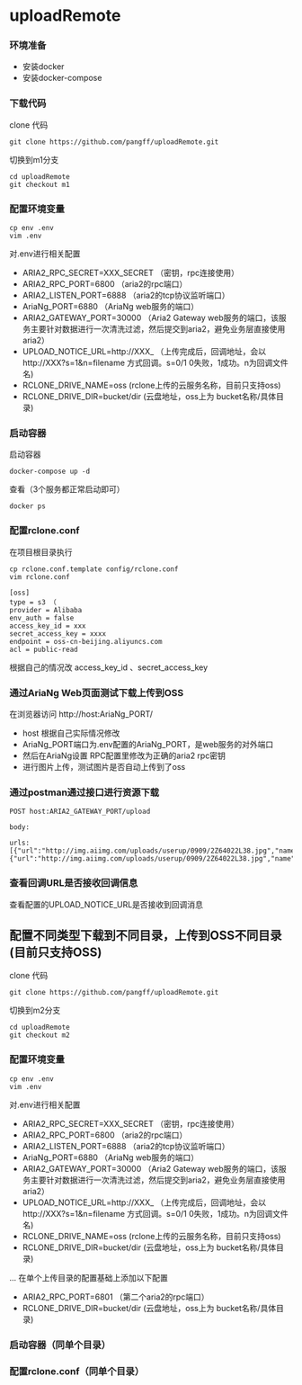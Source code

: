 # uploadRemote 

### 环境准备

* 安装docker
* 安装docker-compose

### 下载代码

clone 代码

```
git clone https://github.com/pangff/uploadRemote.git
```

切换到m1分支

```
cd uploadRemote
git checkout m1
```


### 配置环境变量

```
cp env .env
vim .env
```
对.env进行相关配置

* ARIA2_RPC_SECRET=XXX_SECRET  （密钥，rpc连接使用）
* ARIA2_RPC_PORT=6800 （aria2的rpc端口）
* ARIA2_LISTEN_PORT=6888 （aria2的tcp协议监听端口）
* AriaNg_PORT=6880 （AriaNg web服务的端口）
* ARIA2_GATEWAY_PORT=30000 （Aria2 Gateway web服务的端口，该服务主要针对数据进行一次清洗过滤，然后提交到aria2，避免业务层直接使用aria2）
* UPLOAD_NOTICE_URL=http://XXX_ （上传完成后，回调地址，会以http://XXX?s=1&n=filename 方式回调。s=0/1 0失败，1成功。n为回调文件名)
* RCLONE_DRIVE_NAME=oss (rclone上传的云服务名称，目前只支持oss)
* RCLONE_DRIVE_DIR=bucket/dir (云盘地址，oss上为 bucket名称/具体目录)

### 启动容器

启动容器
```
docker-compose up -d
```

查看（3个服务都正常启动即可）

```
docker ps 
```


### 配置rclone.conf

在项目根目录执行
```
cp rclone.conf.template config/rclone.conf
vim rclone.conf
```

```
[oss]
type = s3 （
provider = Alibaba
env_auth = false
access_key_id = xxx
secret_access_key = xxxx
endpoint = oss-cn-beijing.aliyuncs.com
acl = public-read
```
根据自己的情况改 access_key_id 、secret_access_key 

### 通过AriaNg Web页面测试下载上传到OSS

在浏览器访问 http://host:AriaNg_PORT/

* host 根据自己实际情况修改
* AriaNg_PORT端口为.env配置的AriaNg_PORT，是web服务的对外端口
* 然后在AriaNg设置 RPC配置里修改为正确的aria2 rpc密钥
* 进行图片上传，测试图片是否自动上传到了oss

### 通过postman通过接口进行资源下载

```
POST host:ARIA2_GATEWAY_PORT/upload

body:

urls:[{"url":"http://img.aiimg.com/uploads/userup/0909/2Z64022L38.jpg","name":"13.jpg"},{"url":"http://img.aiimg.com/uploads/userup/0909/2Z64022L38.jpg","name":"11.jpg"}]

```

### 查看回调URL是否接收回调信息

查看配置的UPLOAD_NOTICE_URL是否接收到回调消息

## 配置不同类型下载到不同目录，上传到OSS不同目录(目前只支持OSS)

clone 代码

```
git clone https://github.com/pangff/uploadRemote.git
```

切换到m2分支

```
cd uploadRemote
git checkout m2
```

### 配置环境变量

```
cp env .env
vim .env
```
对.env进行相关配置

* ARIA2_RPC_SECRET=XXX_SECRET  （密钥，rpc连接使用）
* ARIA2_RPC_PORT=6800 （aria2的rpc端口）
* ARIA2_LISTEN_PORT=6888 （aria2的tcp协议监听端口）
* AriaNg_PORT=6880 （AriaNg web服务的端口）
* ARIA2_GATEWAY_PORT=30000 （Aria2 Gateway web服务的端口，该服务主要针对数据进行一次清洗过滤，然后提交到aria2，避免业务层直接使用aria2）
* UPLOAD_NOTICE_URL=http://XXX_ （上传完成后，回调地址，会以http://XXX?s=1&n=filename 方式回调。s=0/1 0失败，1成功。n为回调文件名)
* RCLONE_DRIVE_NAME=oss (rclone上传的云服务名称，目前只支持oss)
* RCLONE_DRIVE_DIR=bucket/dir (云盘地址，oss上为 bucket名称/具体目录)

... 在单个上传目录的配置基础上添加以下配置

* ARIA2_RPC_PORT=6801 （第二个aria2的rpc端口）
* RCLONE_DRIVE_DIR=bucket/dir (云盘地址，oss上为 bucket名称/具体目录)

### 启动容器（同单个目录）
### 配置rclone.conf（同单个目录）
